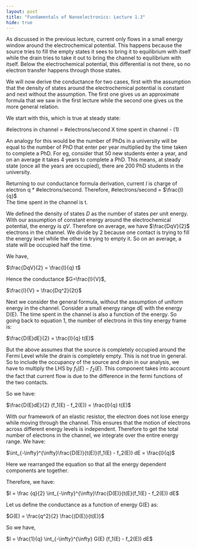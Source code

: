 ```yaml
---
layout: post
title: "Fundamentals of Nanoelectronics: Lecture 1.3"
hide: true
---
```


As discussed in the previous lecture, current only flows in a small energy window around the
electrochemical potential. This happens because the source tries to fill the empty states it sees
to bring it to equilibrium with itself while the drain tries to take it out to bring the channel
to equilibrium with itself. Below the electrochemical potential, this differential is not there,
so no electron transfer happens through those states. 

We will now derive the conductance for two cases, first with the assumption that the density of
states around the electrochemical potential is constant and next without the assumption. The
first one gives us an approximate formula that we saw in the first lecture while the second one
gives us the more general relation. 

We start with this, which is true at steady state:

#electrons in channel = #electrons/second X time spent in channel - (1)

An analogy for this would be the number of PhDs in a university will be equal to the number of
PhD that enter per year multiplied by the time taken to complete a PhD. For eg, consider that
50 new students enter a year, and on an average it takes 4 years to complete a PhD. This means, at
steady state (once all the years are occupied), there are 200 PhD students in the university.

Returning to our conductance formula derivation, current $I$ is charge of electron q * #electrons/second.
Therefore, #electrons/second = $\frac{I}{q}$  
The time spent in the channel is t. 

We defined the
density of states $D$ as the number of states per unit energy. With our assumption of constant energy around the 
electrochemical potential, the energy is $qV$. Therefore on average, we have $\frac{DqV}{2}$ electrons in the channel. We divide by 2 because one contact
is trying to fill the energy level while the other is trying to empty it. So on an average, a state will be occupied half the time. 

We have,

$\frac{DqV}{2} = \frac{I}{q} t$

Hence the conductance $G=\frac{I}{V}$,

$\frac{I}{V} = \frac{Dq^2}{2t}$

Next we consider the general formula, without the assumption of uniform energy in the channel.
Consider a small energy range dE with the energy D(E). The time spent in the channel is also a
function of the energy. So going back to equation 1, the number of electrons in this tiny energy
frame is:

$\frac{D(E)dE}{2} = \frac{I}{q} t(E)$

But the above assumes that the source is completely occupied around the Fermi Level while the
drain is completely empty. This is not true in general. So to include the occupancy of the source
and drain in our analysis, we have to multiply the LHS by $f_1(E) - f_2(E)$. This component takes
into account the fact that current flow is due to the difference in the fermi functions of the two
contacts.

So we have:

$\frac{D(E)dE}{2} (f_1(E) - f_2(E)) = \frac{I}{q} t(E)$

With our framework of an elastic resistor, the electron does not lose energy while moving through the channel. 
This ensures that the motion of electrons across different energy levels is independent. Therefore to get the total 
number of electrons in the channel, we integrate over the entire energy range. We have:

$\int_{-\infty}^{\infty}\frac{D(E)}{t(E)}(f_1(E) - f_2(E)) dE = \frac{I}{q}$

Here we rearranged the equation so that all the energy dependent components are together.

Therefore, we have:

$I = \frac {q}{2} \int_{-\infty}^{\infty}\frac{D(E)}{t(E}(f_1(E) - f_2(E)) dE$

Let us define the conductance as a function of energy G(E) as:

$G(E) = \frac{q^2}{2} \frac{(D(E)}{t(E)}$

So we have,

$I = \frac{1}{q} \int_{-\infty}^{\infty} G(E) (f_1(E) - f_2(E)) dE$
